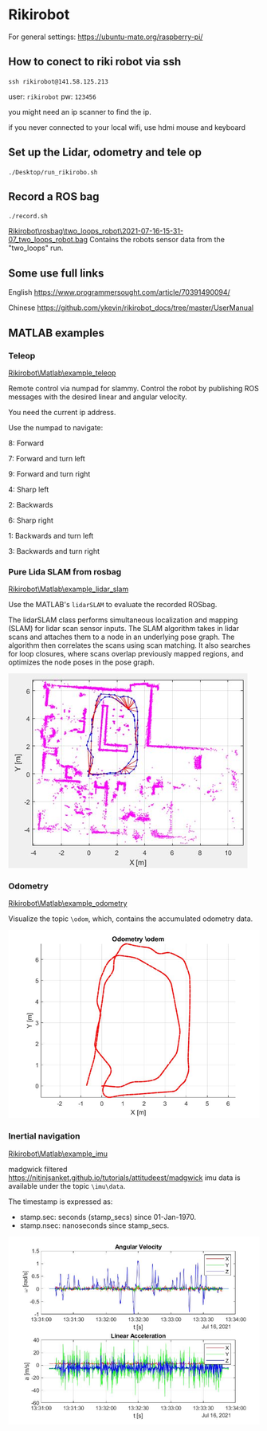 # Rikirobot

For general settings:
https://ubuntu-mate.org/raspberry-pi/


## How to conect to riki robot via ssh


`ssh rikirobot@141.58.125.213`

user: `rikirobot`
pw: `123456`

you might need an ip scanner to find the ip.

if you never connected to your local wifi, use hdmi mouse and keyboard

## Set up the Lidar, odometry and tele op
`./Desktop/run_rikirobo.sh`

## Record a ROS bag
`./record.sh`

[Rikirobot\rosbag\two_loops_robot\2021-07-16-15-31-07_two_loops_robot.bag](Rikirobot\rosbag\two_loops_robot\2021-07-16-15-31-07_two_loops_robot.bag) Contains the robots sensor data from the "two_loops" run.


## Some use full links

English
https://www.programmersought.com/article/70391490094/

Chinese
https://github.com/ykevin/rikirobot_docs/tree/master/UserManual


## MATLAB examples

### Teleop

[Rikirobot\Matlab\example_teleop](Rikirobot\Matlab\example_teleop)

Remote control via numpad for slammy.
Control the robot by publishing ROS messages with the desired linear and angular velocity.

You need the current ip address.

Use the numpad to navigate:

8: Forward

7: Forward and turn left

9: Forward and turn right

4: Sharp left

2: Backwards

6: Sharp right

1: Backwards and turn left

3: Backwards and turn right


### Pure Lida SLAM from rosbag
[Rikirobot\Matlab\example_lidar_slam](Rikirobot\Matlab\example_lidar_slam)

Use the MATLAB's `lidarSLAM` to evaluate the recorded ROSbag.

The lidarSLAM class performs simultaneous localization and mapping (SLAM) for lidar scan sensor inputs. The SLAM algorithm takes in lidar scans and attaches them to a node in an underlying pose graph. The algorithm then correlates the scans using scan matching. It also searches for loop closures, where scans overlap previously mapped regions, and optimizes the node poses in the pose graph.


<img src="Matlab\example_lidar_slam\slammy_example_lidar_slam.jpg" alt="slammy_example_lidar_slam.jpg"  hight="500"/> </br>


### Odometry
[Rikirobot\Matlab\example_odometry](Rikirobot\Matlab\example_odometry)

Visualize the topic `\odom`, which, contains the accumulated odometry data.

<img src="Matlab\example_odometry\slammy_example_odometry.jpg" alt="slammy_example_odometry.jpg"  hight="500"/> </br>


### Inertial navigation
[Rikirobot\Matlab\example_imu](Rikirobot\Matlab\example_imu)


madgwick filtered https://nitinjsanket.github.io/tutorials/attitudeest/madgwick imu data is available under the topic `\imu\data`.

The timestamp is expressed as:
* stamp.sec: seconds (stamp_secs) since 01-Jan-1970.
* stamp.nsec: nanoseconds since stamp_secs.


<img src="Matlab\example_imu\slammy_example_imu.jpg" alt="slammy_example_imu.jpg"  hight="500"/> </br>
